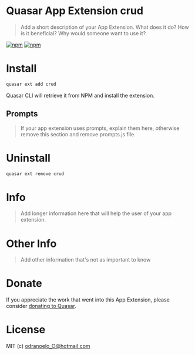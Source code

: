 # Quasar App Extension crud

> Add a short description of your App Extension. What does it do? How is it beneficial? Why would someone want to use it?

[![npm](https://img.shields.io/npm/v/quasar-app-extension-crud.svg?label=quasar-app-extension-crud)](https://www.npmjs.com/package/quasar-app-extension-crud)
[![npm](https://img.shields.io/npm/dt/quasar-app-extension-crud.svg)](https://www.npmjs.com/package/quasar-app-extension-crud)

# Install
```bash
quasar ext add crud
```
Quasar CLI will retrieve it from NPM and install the extension.

## Prompts

> If your app extension uses prompts, explain them here, otherwise remove this section and remove prompts.js file.

# Uninstall
```bash
quasar ext remove crud
```

# Info
> Add longer information here that will help the user of your app extension.

# Other Info
> Add other information that's not as important to know

# Donate
If you appreciate the work that went into this App Extension, please consider [donating to Quasar](https://donate.quasar.dev).

# License
MIT (c) odranoelo_O@hotmail.com
